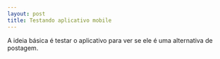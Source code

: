 ```yaml
---
layout: post
title: Testando aplicativo mobile
---
```

A ideia básica é testar o aplicativo para ver se ele é uma alternativa de postagem. 